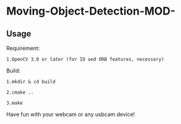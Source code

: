 # Moving-Object-Detection-MOD-
## Usage

Requirement:

	1.OpenCV 3.0 or later (for IO and ORB features, necessary)


Build:

	1.mkdir & cd build

	2.cmake ..
	
	3.make
  
  Have fun with your webcam or any usbcam device!

